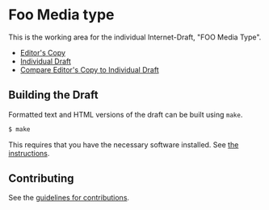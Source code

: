 # Foo Media type

This is the working area for the individual Internet-Draft, "FOO Media Type".

* [Editor's Copy](https://ioggstream.github.io/draft-polli-openapi-linked-data-keywords/#go.draft-polli-openapi-linked-data-keywords.html)
* [Individual Draft](https://datatracker.ietf.org/doc/draft-polli-openapi-linked-data-keywords/)
* [Compare Editor's Copy to Individual Draft](https://ioggstream.github.io/draft-polli-openapi-linked-data-keywords/#go.draft-polli-openapi-linked-data-keywords.diff)

## Building the Draft

Formatted text and HTML versions of the draft can be built using `make`.

```sh
$ make
```

This requires that you have the necessary software installed.  See
[the instructions](https://github.com/martinthomson/i-d-template/blob/master/doc/SETUP.md).


## Contributing

See the
[guidelines for contributions](https://github.com/ioggstream/draft-polli-openapi-linked-data-keywords/blob/master/CONTRIBUTING.md).

